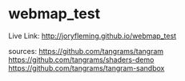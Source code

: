 # webmap_test

Live Link:
http://joryfleming.github.io/webmap_test

sources:
https://github.com/tangrams/tangram
https://github.com/tangrams/shaders-demo
https://github.com/tangrams/tangram-sandbox
